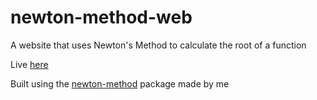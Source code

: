 # newton-method-web

A website that uses Newton's Method to calculate the root of a function

Live [here](https://newton-method.zohan.tech)

Built using the [newton-method](https://www.npmjs.com/package/newton-method) package made by me
